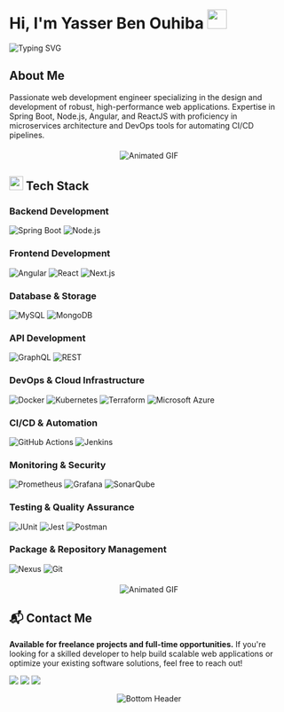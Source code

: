 <h1><b>Hi, I'm Yasser Ben Ouhiba</b> 
  <img src="https://media.giphy.com/media/hvRJCLFzcasrR4ia7z/giphy.gif" width="35">
</h1>

<img src="https://readme-typing-svg.demolab.com?font=Fira+Code&size=24&duration=4000&pause=1000&color=38BDF8&width=500&lines=Full+Stack+Engineer;Microservices+Architect;DevOps+Specialist" alt="Typing SVG">

## About Me

Passionate web development engineer specializing in the design and development of robust, high-performance web applications. Expertise in Spring Boot, Node.js, Angular, and ReactJS with proficiency in microservices architecture and DevOps tools for automating CI/CD pipelines.

<div align="center" style="margin: 20px 0">
  <img src="https://user-images.githubusercontent.com/73097560/115834477-dbab4500-a447-11eb-908a-139a6edaec5c.gif" alt="Animated GIF">
</div>

## <img src="https://media2.giphy.com/media/QssGEmpkyEOhBCb7e1/giphy.gif?cid=ecf05e47a0n3gi1bfqntqmob8g9aid1oyj2wr3ds3mg700bl&rid=giphy.gif" width="25"> Tech Stack

### Backend Development
![Spring Boot](https://img.shields.io/badge/-Spring%20Boot-6DB33F?logo=springboot&logoColor=white&style=for-the-badge)
![Node.js](https://img.shields.io/badge/-Node.js-339933?logo=nodedotjs&logoColor=white&style=for-the-badge)

### Frontend Development
![Angular](https://img.shields.io/badge/-Angular-DD0031?logo=angular&logoColor=white&style=for-the-badge)
![React](https://img.shields.io/badge/-React-61DAFB?logo=react&logoColor=black&style=for-the-badge)
![Next.js](https://img.shields.io/badge/-Next.js-000000?logo=nextdotjs&logoColor=white&style=for-the-badge)

### Database & Storage
![MySQL](https://img.shields.io/badge/-MySQL-4479A1?logo=mysql&logoColor=white&style=for-the-badge)
![MongoDB](https://img.shields.io/badge/-MongoDB-47A248?logo=mongodb&logoColor=white&style=for-the-badge)

### API Development
![GraphQL](https://img.shields.io/badge/-GraphQL-E10098?logo=graphql&logoColor=white&style=for-the-badge)
![REST](https://img.shields.io/badge/-REST%20API-0088CC?logo=fastapi&logoColor=white&style=for-the-badge)


### DevOps & Cloud Infrastructure
![Docker](https://img.shields.io/badge/-Docker-2496ED?logo=docker&logoColor=white&style=for-the-badge)
![Kubernetes](https://img.shields.io/badge/-Kubernetes-326CE5?logo=kubernetes&logoColor=white&style=for-the-badge)
![Terraform](https://img.shields.io/badge/-Terraform-7B42BC?logo=terraform&logoColor=white&style=for-the-badge)
![Microsoft Azure](https://img.shields.io/badge/-Microsoft%20Azure-0078D4?logo=microsoftazure&logoColor=white&style=for-the-badge)

### CI/CD & Automation
![GitHub Actions](https://img.shields.io/badge/-GitHub%20Actions-2088FF?logo=githubactions&logoColor=white&style=for-the-badge)
![Jenkins](https://img.shields.io/badge/-Jenkins-D24939?logo=jenkins&logoColor=white&style=for-the-badge)

### Monitoring & Security
![Prometheus](https://img.shields.io/badge/-Prometheus-E6522C?logo=prometheus&logoColor=white&style=for-the-badge)
![Grafana](https://img.shields.io/badge/-Grafana-F46800?logo=grafana&logoColor=white&style=for-the-badge)
![SonarQube](https://img.shields.io/badge/-SonarQube-4E9BCD?logo=sonarqube&logoColor=white&style=for-the-badge)

### Testing & Quality Assurance
![JUnit](https://img.shields.io/badge/-JUnit-25A162?logo=junit5&logoColor=white&style=for-the-badge)
![Jest](https://img.shields.io/badge/-Jest-C21325?logo=jest&logoColor=white&style=for-the-badge)
![Postman](https://img.shields.io/badge/-Postman-FF6C37?logo=postman&logoColor=white&style=for-the-badge)

### Package & Repository Management
![Nexus](https://img.shields.io/badge/-Nexus-8C8C8C?logo=sonatype&logoColor=white&style=for-the-badge)
![Git](https://img.shields.io/badge/-Git-F05032?logo=git&logoColor=white&style=for-the-badge)

<div align="center" style="margin: 20px 0">
  <img src="https://user-images.githubusercontent.com/73097560/115834477-dbab4500-a447-11eb-908a-139a6edaec5c.gif" alt="Animated GIF">
</div>

## 📬 Contact Me  

**Available for freelance projects and full-time opportunities.** If you're looking for a skilled developer to help build scalable web applications or optimize your existing software solutions, feel free to reach out!  

<p align="left">
  <a href="https://linkedin.com/in/yasser-ben-ouhiba"><img src="https://img.shields.io/badge/-LinkedIn-0A66C2?logo=linkedin&logoColor=white&style=for-the-badge"></a>
  <a href="https://yasserbenouhiba.vercel.app/"><img src="https://img.shields.io/badge/-Portfolio-000000?logo=About.me&logoColor=white&style=for-the-badge"></a>
  <a href="mailto:yasserbenouhiba@gmail.com"><img src="https://img.shields.io/badge/-Email-EA4335?logo=gmail&logoColor=white&style=for-the-badge"></a>
</p>

<div align="center">
  <img src="https://raw.githubusercontent.com/Trilokia/Trilokia/379277808c61ef204768a61bbc5d25bc7798ccf1/bottom_header.svg" alt="Bottom Header">
</div>
